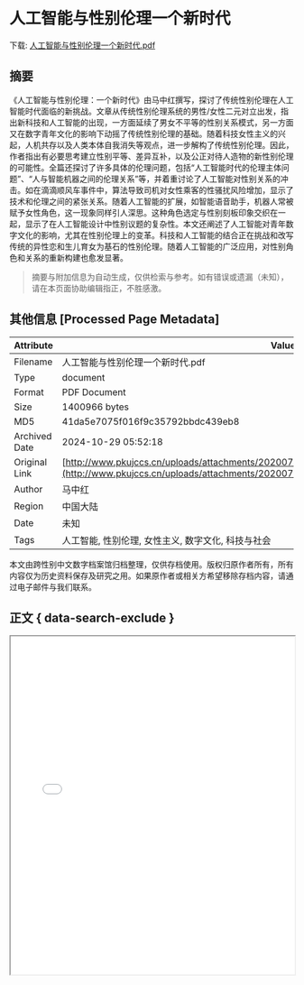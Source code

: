# 人工智能与性别伦理一个新时代

<!-- tcd_download_link -->
下载: <a href="../人工智能与性别伦理一个新时代.pdf" download>人工智能与性别伦理一个新时代.pdf</a>
<!-- tcd_download_link_end -->

## 摘要

<!-- tcd_abstract -->
《人工智能与性别伦理：一个新时代》由马中红撰写，探讨了传统性别伦理在人工智能时代面临的新挑战。文章从传统性别伦理系统的男性/女性二元对立出发，指出新科技和人工智能的出现，一方面延续了男女不平等的性别关系模式，另一方面又在数字青年文化的影响下动摇了传统性别伦理的基础。随着科技女性主义的兴起，人机共存以及人类本体自我消失等观点，进一步解构了传统性别伦理。因此，作者指出有必要思考建立性别平等、差异互补，以及公正对待人造物的新性别伦理的可能性。全篇还探讨了许多具体的伦理问题，包括“人工智能时代的伦理主体问题”、“人与智能机器之间的伦理关系”等，并着重讨论了人工智能对性别关系的冲击。如在滴滴顺风车事件中，算法导致司机对女性乘客的性骚扰风险增加，显示了技术和伦理之间的紧张关系。随着人工智能的扩展，如智能语音助手，机器人常被赋予女性角色，这一现象同样引人深思。这种角色选定与性别刻板印象交织在一起，显示了在人工智能设计中性别议题的复杂性。本文还阐述了人工智能对青年数字文化的影响，尤其在性别伦理上的变革。科技和人工智能的结合正在挑战和改写传统的异性恋和生儿育女为基石的性别伦理。随着人工智能的广泛应用，对性别角色和关系的重新构建也愈发显著。

<!-- tcd_abstract_end -->

> 摘要与附加信息为自动生成，仅供检索与参考。如有错误或遗漏（未知），请在本页面协助编辑指正，不胜感激。

## 其他信息 [Processed Page Metadata]

| Attribute       | Value                                  |
|-----------------|----------------------------------------|
| Filename        | 人工智能与性别伦理一个新时代.pdf                             |
| Type            | document                                 |
| Format          | PDF Document                               |
| Size            | 1400966 bytes                           |
| MD5             | 41da5e7075f016f9c35792bbdc439eb8                                  |
| Archived Date   | 2024-10-29 05:52:18                             |
| Original Link   | [http://www.pkujccs.cn/uploads/attachments/20200708/73ce1982e7a9fe5dbcb87dccb6e410ad.pdf](http://www.pkujccs.cn/uploads/attachments/20200708/73ce1982e7a9fe5dbcb87dccb6e410ad.pdf)                         |
| Author          | 马中红                               |
| Region          | 中国大陆                               |
| Date            | 未知                                 |
| Tags            | 人工智能, 性别伦理, 女性主义, 数字文化, 科技与社会                                 |

本文由跨性别中文数字档案馆归档整理，仅供存档使用。版权归原作者所有，所有内容仅为历史资料保存及研究之用。如果原作者或相关方希望移除存档内容，请通过电子邮件与我们联系。

## 正文 { data-search-exclude }

<!-- tcd_main_text -->
<iframe src="../人工智能与性别伦理一个新时代.pdf" width="100%" height="600px">
    <p>无法显示PDF，请下载查看。</p>
</iframe>
<!-- tcd_main_text_end -->

